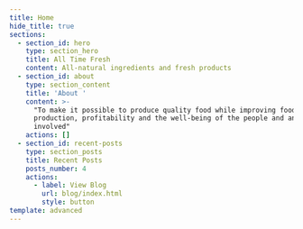```yaml
---
title: Home
hide_title: true
sections:
  - section_id: hero
    type: section_hero
    title: All Time Fresh
    content: All-natural ingredients and fresh products
  - section_id: about
    type: section_content
    title: 'About '
    content: >-
      "To make it possible to produce quality food while improving food
      production, profitability and the well-being of the people and animals
      involved"
    actions: []
  - section_id: recent-posts
    type: section_posts
    title: Recent Posts
    posts_number: 4
    actions:
      - label: View Blog
        url: blog/index.html
        style: button
template: advanced
---
```

